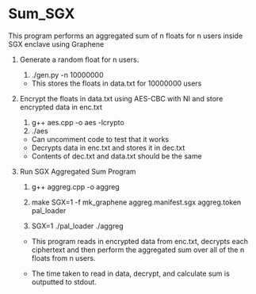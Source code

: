# Sum_SGX
This program performs an aggregated sum of n floats for n users inside SGX enclave using Graphene

1. Generate a random float for n users.
   
   	1. ./gen.py -n 10000000
	
	- This stores the floats in data.txt for 10000000 users

2. Encrypt the floats in data.txt using AES-CBC with NI and store encrypted data in enc.txt
	
	1. g++ aes.cpp -o aes -lcrypto
	2. ./aes

	- Can uncomment code to test that it works
	- Decrypts data in enc.txt and stores it in dec.txt
	- Contents of dec.txt and data.txt should be the same

3. Run SGX Aggregated Sum Program 

	1. g++ aggreg.cpp -o aggreg

	2. make SGX=1 -f mk_graphene aggreg.manifest.sgx aggreg.token pal_loader

	3. SGX=1 ./pal_loader ./aggreg
	
	- This program reads in encrypted data from enc.txt, decrypts each ciphertext
	  and then perform the aggregated sum over all of the n floats from n users.

	- The time taken to read in data, decrypt, and calculate sum is outputted to stdout.
